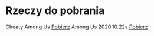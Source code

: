 # Rzeczy do pobrania

<tr>
													<td>Cheaty Among Us</td>
													<td><a href="//github.com/mrflamingo7/Among-Us-hax/raw/main/Among%20Us%20Hack%20v2%20Fix.EXE" target="_blank"
															rel="noopener">Pobierz</a></td>
												</tr>
												<tr>
													<td>Among Us 2020.10.22s</td>
													<td><a href="https://mega.nz/file/51RV2KLI#FH9t2wnsX1MTPG26K9nOKq3m4NDMuO0VIQprDBlxdEQ" target="_blank"
															rel="noopener">Pobierz</a></td>
												</tr>
